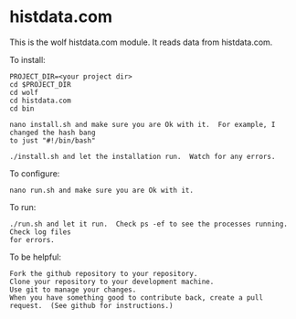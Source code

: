 histdata.com
============

This is the wolf histdata.com module.  It reads data from histdata.com.

To install:
```
PROJECT_DIR=<your project dir>
cd $PROJECT_DIR
cd wolf
cd histdata.com
cd bin

nano install.sh and make sure you are Ok with it.  For example, I changed the hash bang
to just "#!/bin/bash"

./install.sh and let the installation run.  Watch for any errors.
```

To configure:
```
nano run.sh and make sure you are Ok with it.
```

To run:
```
./run.sh and let it run.  Check ps -ef to see the processes running.  Check log files
for errors.
```

To be helpful:
```
Fork the github repository to your repository.
Clone your repository to your development machine.
Use git to manage your changes.
When you have something good to contribute back, create a pull request.  (See github for instructions.)

